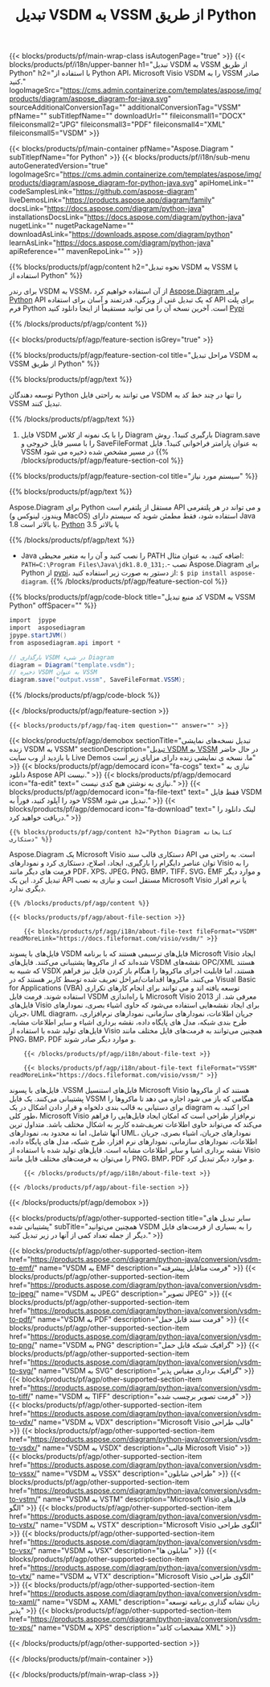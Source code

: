 ﻿---
title: تبدیل VSDM به VSSM از طریق Python 
weight: 1960
url: /fa/python-java/conversion/vsdm-to-vssm/ 
description: نمونه کد تبدیل Python برای قالب VSDM به فایل VSSM. از این کد مثال برای تبدیل VSDM به VSSM در هر برنامه مبتنی بر Python استفاده کنید.
---
{{< blocks/products/pf/main-wrap-class isAutogenPage="true" >}}
{{< blocks/products/pf/i18n/upper-banner h1="تبدیل VSDM به VSSM از طریق Python" h2="با استفاده از Python API، Microsoft Visio VSDM را به VSSM صادر کنید." logoImageSrc="https://cms.admin.containerize.com/templates/aspose/img/products/diagram/aspose_diagram-for-java.svg" sourceAdditionalConversionTag="" additionalConversionTag="VSSM" pfName="" subTitlepfName="" downloadUrl="" fileiconsmall1="DOCX" fileiconsmall2="JPG" fileiconsmall3="PDF" fileiconsmall4="XML" fileiconsmall5="VSDM" >}}

{{< blocks/products/pf/main-container pfName="Aspose.Diagram " subTitlepfName="for Python" >}}
{{< blocks/products/pf/i18n/sub-menu autoGeneratedVersion="true" logoImageSrc="https://cms.admin.containerize.com/templates/aspose/img/products/diagram/aspose_diagram-for-python-java.svg" apiHomeLink="" codeSamplesLink="https://github.com/aspose-diagram" liveDemosLink="https://products.aspose.app/diagram/family" docsLink="https://docs.aspose.com/diagram/python-java" installationsDocsLink="https://docs.aspose.com/diagram/python-java" nugetLink="" nugetPackageName="" downloadAsLink="https://downloads.aspose.com/diagram/python" learnAsLink="https://docs.aspose.com/diagram/python-java" apiReference="" mavenRepoLink="" >}}

{{% blocks/products/pf/agp/content h2="نحوه تبدیل VSDM به VSSM با استفاده از Python" %}}

 برای رندر VSDM به VSSM، از آن استفاده خواهیم کرد
 [Aspose.Diagram برای Python](https://products.aspose.com/diagram/python-java/) 
 API که یک تبدیل غنی از ویژگی، قدرتمند و آسان برای استفاده API برای پلت فرم Python است. آخرین نسخه آن را می توانید مستقیماً از اینجا دانلود کنید
 [Pypi](https://pypi.org/project/aspose-diagram/) 

{{% /blocks/products/pf/agp/content %}}

{{< blocks/products/pf/agp/feature-section isGrey="true" >}}

{{% blocks/products/pf/agp/feature-section-col title="مراحل تبدیل VSDM به VSSM از طریق Python" %}}

{{% blocks/products/pf/agp/text %}}

 توسعه دهندگان Python می توانند به راحتی فایل VSDM را تنها در چند خط کد به VSSM تبدیل کنند.

{{% /blocks/products/pf/agp/text %}}

1. فایل VSDM را با یک نمونه از کلاس Diagram بارگیری کنید1. روش Diagram.save را با مسیر فایل خروجی و SaveFileFormat به عنوان پارامتر فراخوانی کنید1. فایل VSSM در مسیر مشخص شده ذخیره می شود
{{% /blocks/products/pf/agp/feature-section-col %}}

{{% blocks/products/pf/agp/feature-section-col title="سیستم مورد نیاز" %}}

{{% blocks/products/pf/agp/text %}}

 Aspose.Diagram برای Python مستقل از پلتفرم است API و می تواند در هر پلتفرمی (ویندوز، لینوکس و MacOS) استفاده شود، فقط مطمئن شوید که سیستم دارای Java 1.8 یا بالاتر است، [Python](https://www.python.org/downloads/) 3.5 یا بالاتر 
 
{{% /blocks/products/pf/agp/text %}}

- Java را نصب کنید و آن را به متغیر محیطی PATH اضافه کنید، به عنوان مثال: <code>PATH=C:\Program Files\Java\jdk1.8.0_131;</code>.- نصب Aspose.Diagram برای Python از <a href="https://pypi.org/project/aspose-diagram/">pypi</a>، از دستور به صورت زیر استفاده کنید: <code>$ pip install aspose-diagram</code>.
{{% /blocks/products/pf/agp/feature-section-col %}}

{{% blocks/products/pf/agp/code-block title="کد منبع تبدیل VSDM به VSSM Python" offSpacer="" %}}

```cs
import  jpype     
import  asposediagram     
jpype.startJVM() 
from asposediagram.api import *

// بارگذاری VSDM در شیء Diagram 
diagram = Diagram("template.vsdm");
// ذخیره VSDM به عنوان VSSM 
diagram.save("output.vssm", SaveFileFormat.VSSM);   


```

{{% /blocks/products/pf/agp/code-block %}}

{{< /blocks/products/pf/agp/feature-section >}}

    {{< blocks/products/pf/agp/faq-item question="" answer="" >}}
 

<!-- aboutfile Starts -->

{{< blocks/products/pf/agp/demobox sectionTitle="تبدیل نسخه‌های نمایشی زنده VSDM به VSSM" sectionDescription="[تبدیل VSDM به VSSM](https://products.aspose.app/diagram/conversion/vsdm-to-vssm) در حال حاضر با بازدید از وب سایت Live Demos ما. نسخه ی نمایشی زنده دارای مزایای زیر است" >}}
        {{< blocks/products/pf/agp/democard icon="fa-cogs" text=" نیازی به دانلود Aspose API نیست." >}}
        {{< blocks/products/pf/agp/democard icon="fa-edit" text=" نیازی به نوشتن هیچ کدی نیست." >}}
        {{< blocks/products/pf/agp/democard icon="fa-file-text" text=" فقط فایل VSDM خود را آپلود کنید، فوراً به VSSM تبدیل می شود." >}}
        {{< blocks/products/pf/agp/democard icon="fa-download" text=" لینک دانلود را دریافت خواهید کرد." >}}

    {{% blocks/products/pf/agp/content h2="Python Diagram کتابخانه دستکاری" %}}

 Aspose.Diagram یک Microsoft Visio دستکاری قالب سند API است. به راحتی می توان عناصر دایگرام را بارگیری، ایجاد، اصلاح، دستکاری کرد و نمودارهای Visio را به فرمت های دیگر مانند PDF، XPS، JPEG، PNG، BMP، TIFF، SVG، EMF و موارد دیگر تبدیل کرد. این یک API مستقل است و نیازی به نصب Microsoft Visio یا نرم افزار دیگری ندارد.  



    {{% /blocks/products/pf/agp/content %}}

    {{< blocks/products/pf/agp/about-file-section >}}

        {{< blocks/products/pf/agp/i18n/about-file-text fileFormat="VSDM" readMoreLink="https://docs.fileformat.com/visio/vsdm/" >}}

فایل‌های با پسوند VSDM فایل‌های ترسیمی هستند که با برنامه Microsoft Visio ایجاد شده‌اند که از ماکروها پشتیبانی می‌کنند. فایل‌های VSDM نقشه‌های OPC/XML هستند که شبیه به VSDX هستند، اما قابلیت اجرای ماکروها را هنگام باز کردن فایل نیز فراهم می‌کنند. ماکروها اقدامات/مراحل تعریف شده توسط کاربر هستند که در Visual Basic for Applications (VBA) توسعه یافته اند و می توانند برای انجام کارهای تکراری استفاده شوند. فرمت فایل VSDM با راه‌اندازی Microsoft Visio 2013 معرفی شد. از فایل‌های Visio برای ایجاد نقشه‌هایی استفاده می‌شود که حاوی اشیاء بصری، نمودارهای جریان، UML diagram، جریان اطلاعات، نمودارهای سازمانی، نمودارهای نرم‌افزاری، طرح بندی شبکه، مدل های پایگاه داده، نقشه برداری اشیاء و سایر اطلاعات مشابه. فایل‌های تولید شده با استفاده از Visio همچنین می‌توانند به فرمت‌های فایل مختلف مانند PNG، BMP، PDF و موارد دیگر صادر شوند. 


        {{< /blocks/products/pf/agp/i18n/about-file-text >}}

        {{< blocks/products/pf/agp/i18n/about-file-text fileFormat="VSSM" readMoreLink="https://docs.fileformat.com/visio/vssm/" >}}

فایل‌های با پسوند .VSSM فایل‌های استنسیل Microsoft Visio هستند که از ماکروها پشتیبانی می‌کنند. یک فایل VSSM هنگامی که باز می شود اجازه می دهد تا ماکروها را برای دستیابی به قالب بندی دلخواه و قرار دادن اشکال در یک diagram اجرا کنید. به طور کلی، Microsoft Visio نرم‌افزار طراحی است که امکان ایجاد فایل‌هایی را فراهم می‌کند که می‌تواند حاوی اطلاعات تعریف‌شده کاربر به اشکال مختلف باشد. متداول ترین آنها شامل، اما نه محدود به، نمودارهای UML، نمودارهای جریان، اشیاء بصری، جریان اطلاعات، نمودارهای سازمانی، نمودارهای نرم افزار، طرح شبکه، مدل های پایگاه داده، نقشه برداری اشیا و سایر اطلاعات مشابه است. فایل‌های تولید شده با استفاده از Visio را می‌توان به فرمت‌های مختلف فایل مانند PNG، BMP، PDF و موارد دیگر تبدیل کرد. 


        {{< /blocks/products/pf/agp/i18n/about-file-text >}}

    {{< /blocks/products/pf/agp/about-file-section >}}

{{< /blocks/products/pf/agp/demobox >}}

<!-- aboutfile Ends -->

{{< blocks/products/pf/agp/other-supported-section title="سایر تبدیل های پشتیبانی شده" subTitle="همچنین می‌توانید VSDM را به بسیاری از فرمت‌های فایل دیگر از جمله تعداد کمی از آنها در زیر تبدیل کنید." >}}

{{< blocks/products/pf/agp/other-supported-section-item href="https://products.aspose.com/diagram/python-java/conversion/vsdm-to-emf/" name="VSDM به EMF" description="فرمت متافایل پیشرفته" >}}
{{< blocks/products/pf/agp/other-supported-section-item href="https://products.aspose.com/diagram/python-java/conversion/vsdm-to-jpeg/" name="VSDM به JPEG" description="تصویر JPEG" >}}
{{< blocks/products/pf/agp/other-supported-section-item href="https://products.aspose.com/diagram/python-java/conversion/vsdm-to-pdf/" name="VSDM به PDF" description="فرمت سند قابل حمل" >}}
{{< blocks/products/pf/agp/other-supported-section-item href="https://products.aspose.com/diagram/python-java/conversion/vsdm-to-png/" name="VSDM به PNG" description="گرافیک شبکه قابل حمل" >}}
{{< blocks/products/pf/agp/other-supported-section-item href="https://products.aspose.com/diagram/python-java/conversion/vsdm-to-svg/" name="VSDM به SVG" description="گرافیک برداری مقیاس پذیر" >}}
{{< blocks/products/pf/agp/other-supported-section-item href="https://products.aspose.com/diagram/python-java/conversion/vsdm-to-tiff/" name="VSDM به TIFF" description="فرمت تصویر برچسب شده" >}}
{{< blocks/products/pf/agp/other-supported-section-item href="https://products.aspose.com/diagram/python-java/conversion/vsdm-to-vdx/" name="VSDM به VDX" description="Microsoft Visio قالب طراحی" >}}
{{< blocks/products/pf/agp/other-supported-section-item href="https://products.aspose.com/diagram/python-java/conversion/vsdm-to-vsdx/" name="VSDM به VSDX" description="قالب Microsoft Visio" >}}
{{< blocks/products/pf/agp/other-supported-section-item href="https://products.aspose.com/diagram/python-java/conversion/vsdm-to-vssx/" name="VSDM به VSSX" description="طراحی شابلون" >}}
{{< blocks/products/pf/agp/other-supported-section-item href="https://products.aspose.com/diagram/python-java/conversion/vsdm-to-vstm/" name="VSDM به VSTM" description="Microsoft Visio فایل‌های الگو" >}}
{{< blocks/products/pf/agp/other-supported-section-item href="https://products.aspose.com/diagram/python-java/conversion/vsdm-to-vstx/" name="VSDM به VSTX" description="Microsoft Visio الگوی طراحی" >}}
{{< blocks/products/pf/agp/other-supported-section-item href="https://products.aspose.com/diagram/python-java/conversion/vsdm-to-vsx/" name="VSDM به VSX" description="شابلون ها" >}}
{{< blocks/products/pf/agp/other-supported-section-item href="https://products.aspose.com/diagram/python-java/conversion/vsdm-to-vtx/" name="VSDM به VTX" description="Microsoft Visio الگوی طراحی" >}}
{{< blocks/products/pf/agp/other-supported-section-item href="https://products.aspose.com/diagram/python-java/conversion/vsdm-to-xaml/" name="VSDM به XAML" description="زبان نشانه گذاری برنامه توسعه پذیر" >}}
{{< blocks/products/pf/agp/other-supported-section-item href="https://products.aspose.com/diagram/python-java/conversion/vsdm-to-xps/" name="VSDM به XPS" description="مشخصات کاغذ XML" >}}

{{< /blocks/products/pf/agp/other-supported-section >}}

{{< /blocks/products/pf/main-container >}}
    
{{< /blocks/products/pf/main-wrap-class >}}